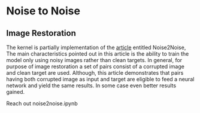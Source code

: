 # Noise to Noise
## Image Restoration

The kernel is partially implementation of the <a href='https://arxiv.org/pdf/1803.04189.pdf'>article</a> entitled Noise2Noise, The main characteristics pointed out in this article is the ability to train the model only using noisy images rather than clean targets. In general, for purpose of image restoration a set of pairs consist of a corrupted image and clean target are used. Although, this article demonstrates that pairs having both corrupted image as input and target are eligible to feed a neural network and yield the same results. In some case even better results gained.

Reach out noise2noise.ipynb 
